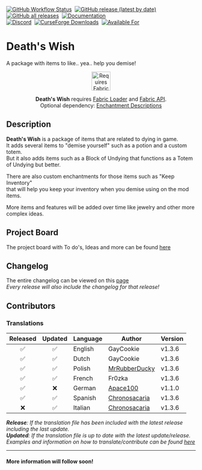 [![GitHub Workflow Status](https://img.shields.io/github/workflow/status/gaycookie/deaths-wish/build?label=Actions&style=for-the-badge)](https://github.com/gaycookie/Deaths-Wish/actions/workflows/build.yml)
‎‎ [![GitHub release (latest by date)](https://img.shields.io/github/v/release/gaycookie/deaths-wish?label=Latest%20Release&style=for-the-badge)](https://github.com/gaycookie/Deaths-Wish/releases/latest)
‎‎ [![GitHub all releases](https://img.shields.io/github/downloads/gaycookie/deaths-wish/total?label=Downloads&style=for-the-badge)](https://github.com/gaycookie/Deaths-Wish/releases/latest)
‎‎ [![Documentation](https://img.shields.io/badge/Documentation-GitHub-orange?style=for-the-badge)](https://github.com/gaycookie/Deaths-Wish/wiki)  
[![Discord](https://img.shields.io/discord/817130660527079515?label=Discord%20Guild&style=for-the-badge&logo=discord&logoColor=ffffff)](https://discord.gg/qUbJye86UN)
‎‎ [![CurseForge Downloads](http://cf.way2muchnoise.eu/full_453778_downloads.svg?badge_style=for_the_badge)](https://www.curseforge.com/minecraft/mc-mods/deaths-wish-fabric)
‎‎ [![Available For](http://cf.way2muchnoise.eu/versions/453778.svg?badge_style=for_the_badge)](https://www.curseforge.com/minecraft/mc-mods/deaths-wish-fabric)

# Death's Wish
A package with items to like.. yea.. help you demise!  

<p align="center">
	<a href="https://www.curseforge.com/minecraft/mc-mods/fabric-api"><img title="Requires Fabric API" height="50" src="https://i.imgur.com/Ol1Tcf8.png"></a>
</p>

<p align="center">
    <b>Death's Wish</b> requires <a href="https://fabricmc.net/use/">Fabric Loader</a> and <a href="https://www.curseforge.com/minecraft/mc-mods/fabric-api">Fabric API</a>.<br />
    Optional dependency: <a href="https://www.curseforge.com/minecraft/mc-mods/enchantment-descriptions">Enchantment Descriptions</a>
</p>

## Description
**Death's Wish** is a package of items that are related to dying in game.  
It adds several items to "demise yourself" such as a potion and a custom totem.  
But it also adds items such as a Block of Undying that functions as a Totem of Undying but better.  

There are also custom enchantments for those items such as "Keep Inventory"   
that will help you keep your inventory when you demise using on the mod items.

More items and features will be added over time like jewelry and other more complex ideas.

## Project Board
The project board with To do's, Ideas and more can be found [here](https://github.com/gaycookie/Deaths-Wish/projects/1)

## Changelog
The entire changelog can be viewed on this [page](CHANGELOG.md)  
*Every release will also include the changelog for that release!*

## Contributors
### Translations

| Released | Updated   | Language    | Author               | Version |
| :------: | :-------: | ----------- | -------------------- | ------- |
|   ✅    |     ✅    | English     | GayCookie            | v1.3.6  |
|   ✅    |     ✅    | Dutch       | GayCookie            | v1.3.6  |
|   ✅    |     ✅    | Polish      | [MrRubberDucky]      | v1.3.6  |
|   ✅    |     ✅    | French      | Fr0zka               | v1.3.6  |
|   ✅    |     ❌    | German      | [Apace100]           | v1.1.0  |
|   ✅    |     ✅    | Spanish     | [Chronosacaria]      | v1.3.6  |
|   ❌    |     ✅    | Italian     | [Chronosacaria]      | v1.3.6  |

<!-- Copy Paste :: ❌ ✅ -->
<!-- Add your own Github profile down below -->
[MrRubberDucky]: https://github.com/MrRubberDucky
[Apace100]: https://github.com/apace100
[Chronosacaria]: https://github.com/chronosacaria

***Release**: If the translation file has been included with the latest release including the last update.*  
***Updated**: If the translation file is up to date with the latest update/release.*  
*Examples and information on how to translate/contribute can be found [here](https://github.com/gaycookie/Deaths-Wish/wiki/Contribution#language-contribution)*  

---

#### More information will follow soon!
